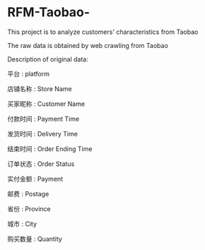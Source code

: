 # RFM-Taobao-
This project is to analyze customers' characteristics from Taobao

The raw data is obtained by web crawling from Taobao

Description of original data:

平台    : platform

店铺名称 : Store Name

买家昵称 : Customer Name

付款时间 : Payment Time

发货时间 : Delivery Time

结束时间 : Order Ending Time

订单状态 : Order Status

实付金额 : Payment

邮费	  : Postage

省份	  : Province

城市    : City  

购买数量 : Quantity

